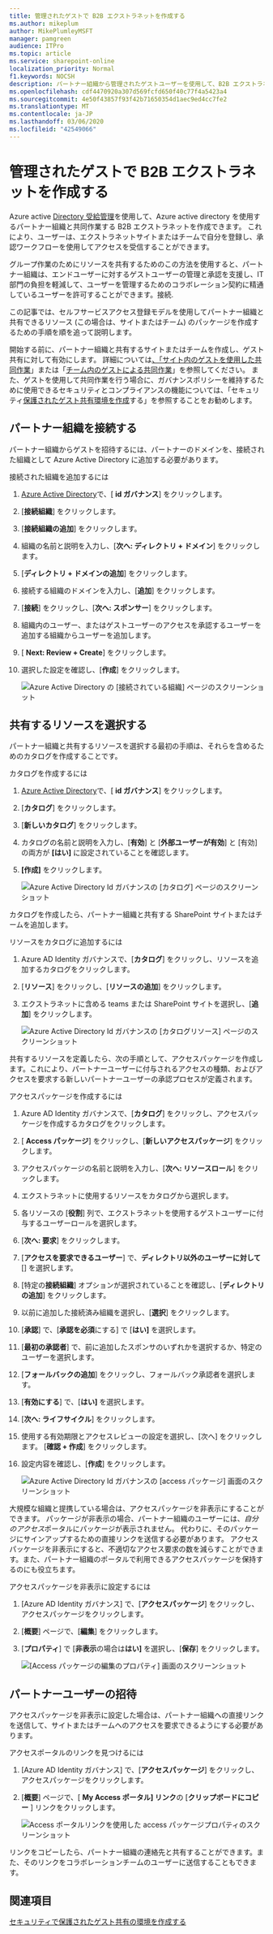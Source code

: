 ```yaml
---
title: 管理されたゲストで B2B エクストラネットを作成する
ms.author: mikeplum
author: MikePlumleyMSFT
manager: pamgreen
audience: ITPro
ms.topic: article
ms.service: sharepoint-online
localization_priority: Normal
f1.keywords: NOCSH
description: パートナー組織から管理されたゲストユーザーを使用して、B2B エクストラネットのサイトまたはチームを作成する方法について説明します。
ms.openlocfilehash: cdf4470920a307d569fcfd650f40c77f4a5423a4
ms.sourcegitcommit: 4e50f43857f93f42b71650354d1aec9ed4cc7fe2
ms.translationtype: MT
ms.contentlocale: ja-JP
ms.lasthandoff: 03/06/2020
ms.locfileid: "42549066"
---
```

# <a name="create-a-b2b-extranet-with-managed-guests"></a>管理されたゲストで B2B エクストラネットを作成する

Azure active [Directory 受給管理](https://docs.microsoft.com/azure/active-directory/governance/entitlement-management-overview)を使用して、Azure active directory を使用するパートナー組織と共同作業する B2B エクストラネットを作成できます。 これにより、ユーザーは、エクストラネットサイトまたはチームで自分を登録し、承認ワークフローを使用してアクセスを受信することができます。

グループ作業のためにリソースを共有するためのこの方法を使用すると、パートナー組織は、エンドユーザーに対するゲストユーザーの管理と承認を支援し、IT 部門の負担を軽減して、ユーザーを管理するためのコラボレーション契約に精通しているユーザーを許可することができます。接続.

この記事では、セルフサービスアクセス登録モデルを使用してパートナー組織と共有できるリソース (この場合は、サイトまたはチーム) のパッケージを作成するための手順を順を追って説明します。 

開始する前に、パートナー組織と共有するサイトまたはチームを作成し、ゲスト共有に対して有効にします。 詳細については[、「サイト内のゲストを使用した共同作業](collaborate-in-a-site.md)」または「[チーム内のゲストによる共同作業](collaborate-as-a-team.md)」を参照してください。 また、ゲストを使用して共同作業を行う場合に、ガバナンスポリシーを維持するために使用できるセキュリティとコンプライアンスの機能については、「セキュリティ[保護されたゲスト共有環境を作成](create-a-secure-guest-sharing-environment.md)する」を参照することをお勧めします。

## <a name="connect-the-partner-organization"></a>パートナー組織を接続する

パートナー組織からゲストを招待するには、パートナーのドメインを、接続された組織として Azure Active Directory に追加する必要があります。

接続された組織を追加するには
1. [Azure Active Directory](https://aad.portal.azure.com)で、[ **id ガバナンス**] をクリックします。
2. [**接続組織**] をクリックします。
4. [**接続組織の追加**] をクリックします。
5. 組織の名前と説明を入力し、[**次へ: ディレクトリ + ドメイン**] をクリックします。
6. [**ディレクトリ + ドメインの追加**] をクリックします。
7. 接続する組織のドメインを入力し、[**追加**] をクリックします。
8. [**接続**] をクリックし、[**次へ: スポンサー**] をクリックします。
9. 組織内のユーザー、またはゲストユーザーのアクセスを承認するユーザーを追加する組織からユーザーを追加します。
10. [ **Next: Review + Create**] をクリックします。
11. 選択した設定を確認し、[**作成**] をクリックします。

    ![Azure Active Directory の [接続されている組織] ページのスクリーンショット](media/identity-governance-connected-organizations.png)

## <a name="choose-the-resources-to-share"></a>共有するリソースを選択する

パートナー組織と共有するリソースを選択する最初の手順は、それらを含めるためのカタログを作成することです。

カタログを作成するには
1. [Azure Active Directory](https://aad.portal.azure.com)で、[ **id ガバナンス**] をクリックします。
2. [**カタログ**] をクリックします。
3. [**新しいカタログ**] をクリックします。
4. カタログの名前と説明を入力し、[**有効**] と [**外部ユーザーが有効**] と [有効] の両方が **[はい]** に設定されていることを確認します。
5. **[作成]** をクリックします。

   ![Azure Active Directory Id ガバナンスの [カタログ] ページのスクリーンショット](media/identity-governance-catalogs.png)

カタログを作成したら、パートナー組織と共有する SharePoint サイトまたはチームを追加します。

リソースをカタログに追加するには
1. Azure AD Identity ガバナンスで、[**カタログ**] をクリックし、リソースを追加するカタログをクリックします。
2. [**リソース**] をクリックし、[**リソースの追加**] をクリックします。
3. エクストラネットに含める teams または SharePoint サイトを選択し、[**追加**] をクリックします。

   ![Azure Active Directory Id ガバナンスの [カタログリソース] ページのスクリーンショット](media/identity-governance-catalog-resource.png)

共有するリソースを定義したら、次の手順として、アクセスパッケージを作成します。これにより、パートナーユーザーに付与されるアクセスの種類、およびアクセスを要求する新しいパートナーユーザーの承認プロセスが定義されます。

アクセスパッケージを作成するには
1. Azure AD Identity ガバナンスで、[**カタログ**] をクリックし、アクセスパッケージを作成するカタログをクリックします。
2. [ **Access パッケージ**] をクリックし、[**新しいアクセスパッケージ**] をクリックします。
3. アクセスパッケージの名前と説明を入力し、[**次へ: リソースロール**] をクリックします。
4. エクストラネットに使用するリソースをカタログから選択します。
5. 各リソースの [**役割**] 列で、エクストラネットを使用するゲストユーザーに付与するユーザーロールを選択します。
6. [**次へ: 要求**] をクリックします。
7. [**アクセスを要求できるユーザー**] で、**ディレクトリ以外のユーザーに対して**[] を選択します。
8. [特定の**接続組織**] オプションが選択されていることを確認し、[**ディレクトリの追加**] をクリックします。
9. 以前に追加した接続済み組織を選択し、[**選択**] をクリックします。
10. [**承認**] で、[**承認を必須**にする] で [**はい]** を選択します。
11. [**最初の承認者**] で、前に追加したスポンサのいずれかを選択するか、特定のユーザーを選択します。
12. [**フォールバックの追加**] をクリックし、フォールバック承認者を選択します。
13. [**有効にする**] で、[**はい]** を選択します。
14. [**次へ: ライフサイクル**] をクリックします。
15. 使用する有効期限とアクセスレビューの設定を選択し、[次へ] をクリックします。 [**確認 + 作成**] をクリックします。
16. 設定内容を確認し、[**作成**] をクリックします。

    ![Azure Active Directory Id ガバナンスの [access パッケージ] 画面のスクリーンショット](media/identity-governance-access-packages.png)

大規模な組織と提携している場合は、アクセスパッケージを非表示にすることができます。 パッケージが非表示の場合、パートナー組織のユーザーには、*自分のアクセス*ポータルにパッケージが表示されません。 代わりに、そのパッケージにサインアップするための直接リンクを送信する必要があります。 アクセスパッケージを非表示にすると、不適切なアクセス要求の数を減らすことができます。また、パートナー組織のポータルで利用できるアクセスパッケージを保持するのにも役立ちます。

アクセスパッケージを非表示に設定するには
1. [Azure AD Identity ガバナンス] で、[**アクセスパッケージ**] をクリックし、アクセスパッケージをクリックします。
2. [**概要**] ページで、[**編集**] をクリックします。
3. [**プロパティ**] で [**非表示**の場合は**はい]** を選択し、[**保存**] をクリックします。

   ![[Access パッケージの編集のプロパティ] 画面のスクリーンショット](media/identity-governance-access-package-hidden.png)

## <a name="invite-partner-users"></a>パートナーユーザーの招待

アクセスパッケージを非表示に設定した場合は、パートナー組織への直接リンクを送信して、サイトまたはチームへのアクセスを要求できるようにする必要があります。

アクセスポータルのリンクを見つけるには
1. [Azure AD Identity ガバナンス] で、[**アクセスパッケージ**] をクリックし、アクセスパッケージをクリックします。
2. [**概要**] ページで、[ **My Access ポータル] リンク**の [**クリップボードにコピー** ] リンクをクリックします。

   ![Access ポータルリンクを使用した access パッケージプロパティのスクリーンショット](media/identity-governance-access-portal-link.png)

リンクをコピーしたら、パートナー組織の連絡先と共有することができます。また、そのリンクをコラボレーションチームのユーザーに送信することもできます。

## <a name="see-also"></a>関連項目

[セキュリティで保護されたゲスト共有の環境を作成する](create-a-secure-guest-sharing-environment.md)

